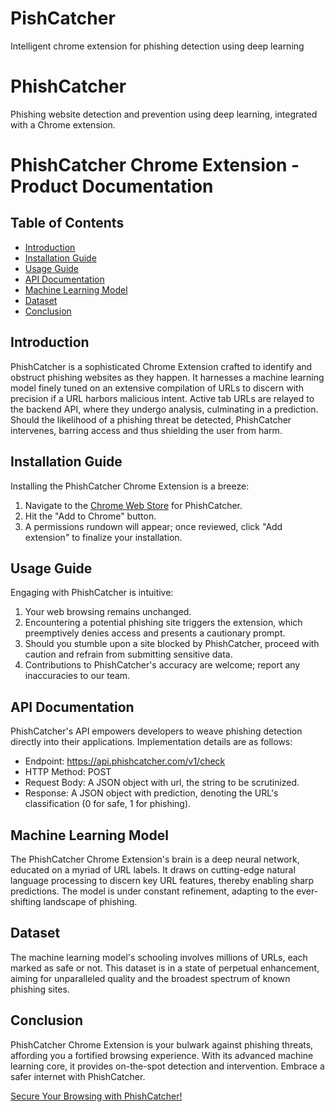 # PishCatcher
Intelligent chrome extension for phishing detection using deep learning

# PhishCatcher
Phishing website detection and prevention using deep learning, integrated with a Chrome extension.

# PhishCatcher Chrome Extension - Product Documentation

## Table of Contents
- [Introduction](#introduction)
- [Installation Guide](#installation-guide)
- [Usage Guide](#usage-guide)
- [API Documentation](#api-documentation)
- [Machine Learning Model](#machine-learning-model)
- [Dataset](#dataset)
- [Conclusion](#conclusion)

## Introduction
PhishCatcher is a sophisticated Chrome Extension crafted to identify and obstruct phishing websites as they happen. It harnesses a machine learning model finely tuned on an extensive compilation of URLs to discern with precision if a URL harbors malicious intent. Active tab URLs are relayed to the backend API, where they undergo analysis, culminating in a prediction. Should the likelihood of a phishing threat be detected, PhishCatcher intervenes, barring access and thus shielding the user from harm.

## Installation Guide
Installing the PhishCatcher Chrome Extension is a breeze:
1. Navigate to the [Chrome Web Store](https://chrome.google.com/webstore/detail/phishcatcher) for PhishCatcher.
2. Hit the "Add to Chrome" button.
3. A permissions rundown will appear; once reviewed, click "Add extension" to finalize your installation.

## Usage Guide
Engaging with PhishCatcher is intuitive:
1. Your web browsing remains unchanged.
2. Encountering a potential phishing site triggers the extension, which preemptively denies access and presents a cautionary prompt.
3. Should you stumble upon a site blocked by PhishCatcher, proceed with caution and refrain from submitting sensitive data.
4. Contributions to PhishCatcher's accuracy are welcome; report any inaccuracies to our team.

## API Documentation
PhishCatcher's API empowers developers to weave phishing detection directly into their applications. Implementation details are as follows:
- Endpoint: https://api.phishcatcher.com/v1/check
- HTTP Method: POST
- Request Body: A JSON object with url, the string to be scrutinized.
- Response: A JSON object with prediction, denoting the URL's classification (0 for safe, 1 for phishing).

## Machine Learning Model
The PhishCatcher Chrome Extension's brain is a deep neural network, educated on a myriad of URL labels. It draws on cutting-edge natural language processing to discern key URL features, thereby enabling sharp predictions. The model is under constant refinement, adapting to the ever-shifting landscape of phishing.

## Dataset
The machine learning model's schooling involves millions of URLs, each marked as safe or not. This dataset is in a state of perpetual enhancement, aiming for unparalleled quality and the broadest spectrum of known phishing sites.

## Conclusion
PhishCatcher Chrome Extension is your bulwark against phishing threats, affording you a fortified browsing experience. With its advanced machine learning core, it provides on-the-spot detection and intervention. Embrace a safer internet with PhishCatcher.

[Secure Your Browsing with PhishCatcher!](https://chrome.google.com/webstore/detail/phishcatcher)
